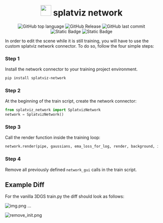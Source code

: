 <div align="center">

  <h1><img src="images/icon.png" width="35"> splatviz network</h1>

![GitHub top language](https://img.shields.io/github/languages/top/Florian-barthel/splatviz_network) ![GitHub Release](https://img.shields.io/github/v/release/Florian-Barthel/splatviz_network) ![GitHub last commit](https://img.shields.io/github/last-commit/Florian-Barthel/splatviz_network) ![Static Badge](https://img.shields.io/badge/Platform-Linux-green) ![Static Badge](https://img.shields.io/badge/Platform-Windows-green)

</div>

In order to edit the scene while it is still training, you will have to use the custom splatviz network connector. To do so, follow the four simple steps:

### Step 1
Install the network connector to your training project environment.

```sh
pip install splatviz-network
```

### Step 2 
At the beginning of the train script, create the network connector:
```python
from splatviz_network import SplatvizNetwork
network = SplatvizNetwork()
```

### Step 3
Call the render function inside the training loop:
```python
network.render(pipe, gaussians, ema_loss_for_log, render, background, iteration, opt)
```

### Step 4
Remove all previously defined `network_gui` calls in the train script.

## Example Diff
For the vanilla 3DGS train.py the diff should look as follows: 

![img.png](images/remove_network_gui.png)
...

![remove_init.png](images/remove_init.png)

